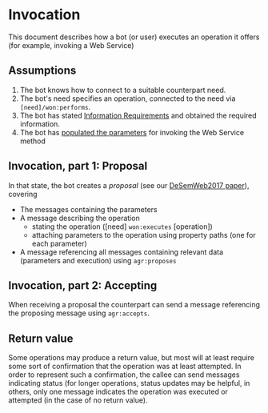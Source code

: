# Invocation

This document describes how a bot (or user) executes an operation it offers (for example, invoking a Web Service)
 
## Assumptions
1. The bot knows how to connect to a suitable counterpart need.
1. The bot's need specifies an operation, connected to the need via `[need]/won:performs`.
1. The bot has stated [Information Requirements](draft-stating-information-requirements.md) and obtained the required information.
1. The bot has [populated the parameters](draft-parameters-for-Web-Services.md) for invoking the Web Service method
 
## Invocation, part 1: Proposal
In that state, the bot creates a *proposal* (see our [DeSemWeb2017 paper](http://ceur-ws.org/Vol-1934/contribution-07.pdf)), covering
* The messages containing the parameters
* A message describing the operation
    * stating the operation ([need] `won:executes` [operation])
    * attaching parameters to the operation using property paths (one for each parameter)
* A message referencing all messages containing relevant data (parameters and execution) using `agr:proposes`

## Invocation, part 2: Accepting
When receiving a proposal the counterpart can send a message referencing the proposing message using `agr:accepts`.

## Return value
Some operations may produce a return value, but most will at least require some sort of confirmation that the operation was at least attempted.
In order to represent such a confirmation, the callee can send messages indicating status (for longer operations, status updates may be helpful, in others, only one message indicates the operation was executed or attempted (in the case of no return value).
